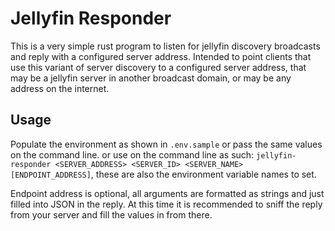 # Jellyfin Responder
This is a very simple rust program to listen for jellyfin discovery broadcasts and reply with a configured server address. Intended to point clients that use this variant of server discovery to a configured server address, that may be a jellyfin server in another broadcast domain, or may be any address on the internet. 

## Usage
Populate the environment as shown in `.env.sample` or pass the same values on the command line. or use on the command line as such: `jellyfin-responder <SERVER_ADDRESS> <SERVER_ID> <SERVER_NAME> [ENDPOINT_ADDRESS]`, these are also the environment variable names to set. 

Endpoint address is optional, all arguments are formatted as strings and just filled into JSON in the reply. At this time it is recommended to sniff the reply from your server and fill the values in from there.